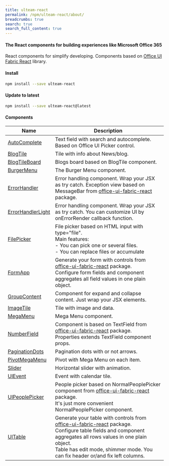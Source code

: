 ```yaml
---
title: ulteam-react
permalink: /npm/ulteam-react/about/
breadcrumbs: true
search: true
search_full_content: true
---
```


#### The React components for building experiences like Microsoft Office 365

React components for simplify developing.
Components based on [Office UI Fabric React](https://www.npmjs.com/package/office-ui-fabric-react) library.

#### Install

```bash
npm install --save ulteam-react
```

#### Update to latest

```bash
npm install --save ulteam-react@latest
```



#### Components

| Name | Description |
|-|-|
| [AutoComplete](/npm/ulteam-react/autocomplete/) | Text field with search and autocomplete. Based on Office UI Picker control. |
| [BlogTile](/npm/ulteam-react/blogtile/) | Tile with info about News/blog. |
| [BlogTileBoard](/npm/ulteam-react/blogtileboard/) | Blogs board based on BlogTile component. |
| [BurgerMenu](/npm/ulteam-react/burgermenu/) | The Burger Menu component. |
| [ErrorHandler](/npm/ulteam-react/errorhandler/) | Error handling component. Wrap your JSX as try catch. Exception view based on MessageBar from [office-ui-fabric-react](https://www.npmjs.com/package/office-ui-fabric-react) package. |
| [ErrorHandlerLight](/npm/ulteam-react/errorhandlerlight/) | Error handling component. Wrap your JSX as try catch. You can customize UI by onErrorRender callback function. |
| [FilePicker](/npm/ulteam-react/filepicker/) | File picker based on HTML input with type="file".<br>Main features:<br>- You can pick one or several files.<br>- You can replace files or accumulate |
| [FormApp](/npm/ulteam-react/formapp/) | Generate your form with controls from [office-ui-fabric-react](https://www.npmjs.com/package/office-ui-fabric-react) package.<br>Configure form fields and component aggregates all field values in one plain object. |
| [GroupContent](/npm/ulteam-react/groupcontent/) | Component for expand and collapse content. Just wrap your JSX elements. |
| [ImageTile](/npm/ulteam-react/imagetile/) | Tile with image and data. |
| [MegaMenu](/npm/ulteam-react/megamenu/) | Mega Menu component. |
| [NumberField](/npm/ulteam-react/numberfield/) | Component is based on TextField from [office-ui-fabric-react](https://www.npmjs.com/package/office-ui-fabric-react) package.<br>Properties extends TextField component props. |
| [PaginationDots](/npm/ulteam-react/paginationdots/) | Pagination dots with or not arrows. |
| [PivotMegaMenu](/npm/ulteam-react/pivotmegamenu/) | Pivot with Mega Menu on each item. |
| [Slider](/npm/ulteam-react/slider/) | Horizontal slider with animation. |
| [UlEvent](/npm/ulteam-react/ulevent/) | Event with calendar tile. |
| [UlPeoplePicker](/npm/ulteam-react/ulpeoplepicker/) | People picker based on NormalPeoplePicker component from [office-ui-fabric-react](https://www.npmjs.com/package/office-ui-fabric-react) package.<br>It's just more convenient NormalPeoplePicker component. |
| [UlTable](/npm/ulteam-react/ultable/) | Generate your table with controls from [office-ui-fabric-react](https://www.npmjs.com/package/office-ui-fabric-react) package.<br>Configure table fields and component aggregates all rows values in one plain object.<br>Table has edit mode, shimmer mode. You can fix header or/and fix left columns. |
